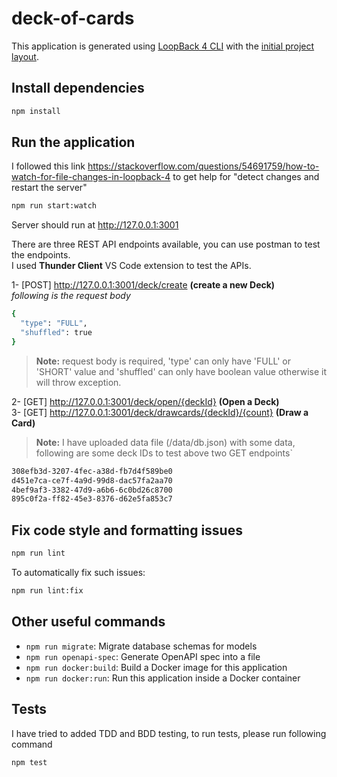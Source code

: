 # deck-of-cards

This application is generated using [LoopBack 4 CLI](https://loopback.io/doc/en/lb4/Command-line-interface.html) with the
[initial project layout](https://loopback.io/doc/en/lb4/Loopback-application-layout.html).

## Install dependencies
```sh
npm install
```
## Run the application
I followed this link https://stackoverflow.com/questions/54691759/how-to-watch-for-file-changes-in-loopback-4 to get help for "detect changes and restart the server"
```sh
npm run start:watch
```
Server should run at http://127.0.0.1:3001

There are three REST API endpoints available, you can use postman to test the endpoints.<br>
I used **Thunder Client** VS Code extension to test the APIs.

1- [POST] http://127.0.0.1:3001/deck/create **(create a new Deck)**<br>
*following is the request body*
```sh
{
  "type": "FULL",
  "shuffled": true
}
```
>**Note:** request body is required, 'type' can only have 'FULL' or 'SHORT' value and 'shuffled' can only have boolean value otherwise it will throw exception.

2- [GET] http://127.0.0.1:3001/deck/open/{deckId} **(Open a Deck)**<br>
3- [GET] http://127.0.0.1:3001/deck/drawcards/{deckId}/{count} **(Draw a Card)**

>**Note:** I have uploaded data file (/data/db.json) with some data, following are some deck IDs to test above two GET endpoints`
```sh
308efb3d-3207-4fec-a38d-fb7d4f589be0
d451e7ca-ce7f-4a9d-99d8-dac57fa2aa70
4bef9af3-3382-47d9-a6b6-6c0bd26c8700
895c0f2a-ff82-45e3-8376-d62e5fa853c7
```

## Fix code style and formatting issues

```sh
npm run lint
```

To automatically fix such issues:

```sh
npm run lint:fix
```

## Other useful commands

- `npm run migrate`: Migrate database schemas for models
- `npm run openapi-spec`: Generate OpenAPI spec into a file
- `npm run docker:build`: Build a Docker image for this application
- `npm run docker:run`: Run this application inside a Docker container

## Tests
I have tried to added TDD and BDD testing, to run tests, please run following command
```sh
npm test
```
